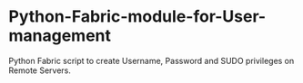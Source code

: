 Python-Fabric-module-for-User-management
========================================

Python Fabric script to create Username, Password and SUDO privileges on Remote Servers.
